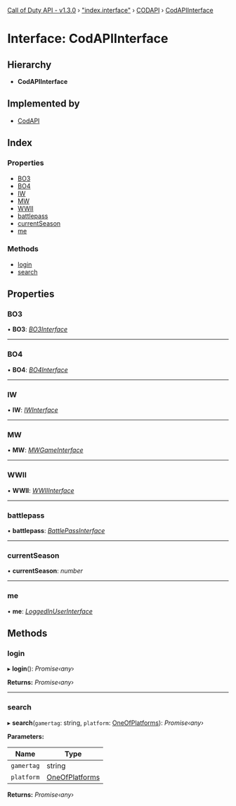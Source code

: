 [Call of Duty API - v1.3.0](../globals.md) › ["index.interface"](../modules/_index_interface_.md) › [CODAPI](../modules/_index_interface_.codapi.md) › [CodAPIInterface](_index_interface_.codapi.codapiinterface.md)

# Interface: CodAPIInterface

## Hierarchy

* **CodAPIInterface**

## Implemented by

* [CodAPI](../classes/_index_.codapi.md)

## Index

### Properties

* [BO3](_index_interface_.codapi.codapiinterface.md#bo3)
* [BO4](_index_interface_.codapi.codapiinterface.md#bo4)
* [IW](_index_interface_.codapi.codapiinterface.md#iw)
* [MW](_index_interface_.codapi.codapiinterface.md#mw)
* [WWII](_index_interface_.codapi.codapiinterface.md#wwii)
* [battlepass](_index_interface_.codapi.codapiinterface.md#battlepass)
* [currentSeason](_index_interface_.codapi.codapiinterface.md#currentseason)
* [me](_index_interface_.codapi.codapiinterface.md#me)

### Methods

* [login](_index_interface_.codapi.codapiinterface.md#login)
* [search](_index_interface_.codapi.codapiinterface.md#search)

## Properties

###  BO3

• **BO3**: *[BO3Interface](_index_interface_.codapi.bo3interface.md)*

___

###  BO4

• **BO4**: *[BO4Interface](_index_interface_.codapi.bo4interface.md)*

___

###  IW

• **IW**: *[IWInterface](_index_interface_.codapi.iwinterface.md)*

___

###  MW

• **MW**: *[MWGameInterface](_index_interface_.codapi.mwgameinterface.md)*

___

###  WWII

• **WWII**: *[WWIIInterface](_index_interface_.codapi.wwiiinterface.md)*

___

###  battlepass

• **battlepass**: *[BattlePassInterface](_index_interface_.codapi.battlepassinterface.md)*

___

###  currentSeason

• **currentSeason**: *number*

___

###  me

• **me**: *[LoggedInUserInterface](_index_interface_.codapi.loggedinuserinterface.md)*

## Methods

###  login

▸ **login**(): *Promise‹any›*

**Returns:** *Promise‹any›*

___

###  search

▸ **search**(`gamertag`: string, `platform`: [OneOfPlatforms](../modules/_index_interface_.codapi.md#oneofplatforms)): *Promise‹any›*

**Parameters:**

Name | Type |
------ | ------ |
`gamertag` | string |
`platform` | [OneOfPlatforms](../modules/_index_interface_.codapi.md#oneofplatforms) |

**Returns:** *Promise‹any›*
